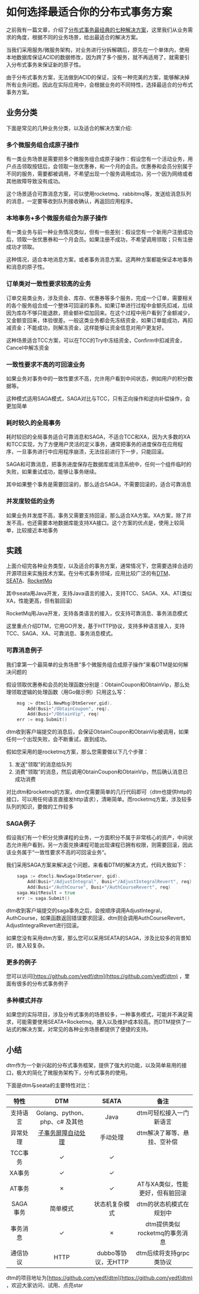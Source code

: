 # 如何选择最适合你的分布式事务方案

之前我有一篇文章，介绍了[分布式事务最经典的七种解决方案](https://segmentfault.com/a/1190000040321750)，这里我们从业务需求的角度，根据不同的业务场景，给出最适合的解决方案。

当我们采用服务/微服务架构，对业务进行分拆解耦后，原先在一个单体内，使用本地数据库保证ACID的数据修改，因为跨了多个服务，就不再适用了，就需要引入分布式事务来保证新的原子性。

由于分布式事务方案，无法做到ACID的保证，没有一种完美的方案，能够解决掉所有业务问题。因此在实际应用中，会根据业务的不同特性，选择最适合的分布式事务方案。

## 业务分类
下面是常见的几种业务分类，以及适合的解决方案介绍:

### 多个微服务组合成原子操作

有一类业务场景是需要把多个微服务组合成原子操作：假设您有一个活动业务，用户点击领取按钮后，会领取一张优惠券，和一个月的会员。优惠券和会员分别属于不同的服务，需要都被调用，不希望出现一个服务调用成功，另一个因为网络或者其他故障导致没有成功。

这个场景适合可靠消息方案，可以使用rocketmq、rabbitmq等，发送给消息队列的消息，一定要等收到队列接收确认，再返回应用程序。

### 本地事务+多个微服务组合为原子操作
有一类业务与前一种业务情况类似，但有一些差别：假设您有一个新用户注册成功后，领取一张优惠券和一个月会员。如果注册不成功，不希望调用领取；只有注册成功才领取。

这种情况，适合本地消息方案，或者事务消息方案。这两种方案都能保证本地事务和消息的原子性。

### 订单类对一致性要求较高的业务
订单交易类业务，涉及资金、库存、优惠券等多个服务，完成一个订单，需要相关的各个服务组合成一个整体可回滚的事务。如果订单进行过程中金额先扣减，后续因为库存不够只能退款，把金额补偿加回来。在这个过程中用户看到了金额减少，又金额变回来，体验很差。一般这类业务都会先冻结资金，如果订单能成功，再扣减资金；不能成功，则解冻资金，这样能够让资金信息对用户更友好。

这种场景适合TCC方案，可以在TCC的Try中冻结资金，Confirm中扣减资金，Cancel中解冻资金

### 一致性要求不高的可回滚业务
如果业务对事务中的一致性要求不高，允许用户看到中间状态，例如用户的积分数据等。

这种模式适用SAGA模式，SAGA对比与TCC，只有正向操作和逆向补偿操作，会更加简单

### 耗时较久的全局事务
耗时较旧的全局事务适合可靠消息和SAGA，不适合TCC和XA，因为大多数的XA和TCC实现，为了方便用户灵活的定义事务，通常把事务的进度保存在应用程序，一旦事务进行中应用程序崩溃，无法往前进行下一步，只能回滚。

SAGA和可靠消息，把事务进度保存在数据库或消息系统中，任何一个组件临时的失败，如果重试成功，能够让事务继续。

其中如果整个事务是需要回滚的，那么适合SAGA，不需要回滚的，适合可靠消息

### 并发度较低的业务

如果业务并发度不高，事务又需要支持回滚，那么适合XA方案。XA方案，除了并发不高，也还需要本地数据库能支持XA接口。这个方案的优点是，使用上较简单，比较接近本地事务

## 实践

上面介绍完各种业务类型，以及适合的事务方案，通常情况下，您需要选择合适的开源项目来实施技术方案。在分布式事务领域，应用比较广泛的有[DTM](https://github.com/yedf/dtm)、[SEATA](https://github.com/seata/seata)、[RocketMq](https://github.com/apache/rocketmq)

其中seata用Java开发，支持Java语言的接入，支持TCC、SAGA、XA、AT(类似XA，性能更高，但有脏回滚)

RocketMq用Java开发，支持各类语言的接入，仅支持可靠消息、事务消息模式

这里重点介绍DTM，它用GO开发，基于HTTP协议，支持多种语言接入，支持TCC、SAGA、XA、可靠消息、事务消息模式。

### 可靠消息例子

我们拿第一个最简单的业务场景“多个微服务组合成原子操作”来看DTM是如何解决问题的

假设领取优惠券和会员的处理函数分别是：ObtainCoupon和ObtainVip，那么处理领取逻辑的处理函数（用Go做示例）只用这么写：

``` go
	msg := dtmcli.NewMsg(DtmServer,gid).
		Add(Busi+"/ObtainCoupon", req).
		Add(Busi+"/ObtainVip", req)
	err := msg.Submit()
```

dtm收到客户端提交的消息后，会保证ObtainCoupon和ObtainVip被调用，如果任何一个出现失败，会不断重试，直到成功。

假如您采用的是rocketmq方案，那么您需要做以下几个步骤：

1. 发送"领取"的消息给队列
2. 消费"领取”的消息，然后调用ObtainCoupon和ObtainVip，然后确认消息已成功消费

对比dtm和rocketmq的方案，dtm仅需要简单的几行代码即可（dtm也提供http的接口，可以用任何语言直接发http请求），清晰简单。而rocketmq方案，涉及较多队列的知识，要做的工作较多

### SAGA例子

假设我们有一个积分兑换课程的业务，一方面积分不属于非常核心的资产，中间状态允许用户看到，另一方面兑换课程可能出现课程已拥有权限，则需要回滚，因此该业务属于“一致性要求不高的可回滚业务“。

我们采用SAGA方案来解决这个问题，来看看DTM的解决方式，代码大致如下：

``` go
	saga := dtmcli.NewSaga(DtmServer, gid).
		Add(Busi+"/AdjustIntegral", Busi+"/AdjustIntegralRevert", req).
		Add(Busi+"/AuthCourse", Busi+"/AuthCourseRevert", req)
	saga.WaitResult = true
	err := saga.Submit()
```

dtm收到客户端提交的saga事务之后，会按顺序调用AdjustIntegral，AuthCourse，如果函数返回错误要求回滚，dtm则会调用AuthCourseRevert，AdjustIntegralRevert进行回滚。

如果您没有采用dtm方案，那么您可以采用SEATA的SAGA，涉及比较多的背景知识，接入较复杂。

### 更多的例子

您可以访问[https://github.com/yedf/dtm](https://github.com/yedf/dtm) ，里面有很多的分布式事务例子

### 多种模式并存

如果您的实际项目，涉及分布式事务的场景较多，一种事务模式，可能并不满足需求，可能需要使用SEATA+Rocketmq，接入以及维护成本较高。而DTM提供了一站式的解决方案，对常见的各种业务场景都提供了便捷的支持。


## 小结

dtm作为一个新兴起的分布式事务框架，提供了强大的功能，以及简单易用的接口，极大的简化了微服务架构下，分布式事务的使用。

下面是dtm与seata的主要特性对比：

|  特性| DTM | SEATA |备注|
|:-----:|:----:|:----:|:----:|
| 支持语言 |Golang、python、php、c# 及其他|Java|dtm可轻松接入一门新语言|
|异常处理| [子事务屏障自动处理](https://zhuanlan.zhihu.com/p/388444465)|手动处理 |dtm解决了幂等、悬挂、空补偿|
| TCC事务| ✓|✓||
| XA事务|✓|✓||
|AT事务|✗|✓|AT与XA类似，性能更好，但有脏回滚|
| SAGA事务 |简单模式|状态机复杂模式|dtm的状态机模式在规划中|
|事务消息|✓|✗|dtm提供类似rocketmq的事务消息|
|通信协议|HTTP|dubbo等协议，无HTTP|dtm后续将支持grpc类协议|

dtm的项目地址为[https://github.com/yedf/dtm](https://github.com/yedf/dtm) ，欢迎大家访问、试用、点亮star

